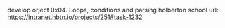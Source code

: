 develop orject 
0x04. Loops, conditions and parsing
holberton school
url: https://intranet.hbtn.io/projects/251#task-1232
